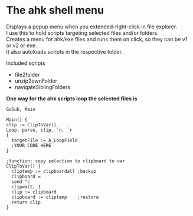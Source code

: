 # The ahk shell menu

Displays a popup menu when you extended-right-click in file explorer.   
I use this to hold scripts targeting selected files and/or folders.  
Creates a menu for ahk/exe files and runs them on click, so they can be v1 or v2 or exe.  
It also autoloads scripts in the respective folder.  

Included scripts  
- file2folder
- unzip2ownFolder
- navigateSiblingFolders

**One way for the ahk scripts loop the selected files is**  


```ahk
GoSub, Main

Main() {
clip := ClipToVar()
Loop, parse, clip, `n, `r
{
  targetFile := A_LoopField
  ;YOUR CODE HERE
}

;function: copy selection to clipboard to var
ClipToVar() {
  cliptemp := clipboardall ;backup
  clipboard = 
  send ^c
  clipwait, 1
  clip := clipboard
  clipboard := cliptemp    ;restore
  return clip
}
```
